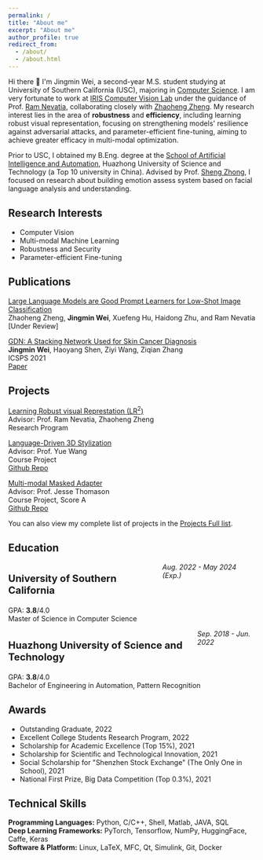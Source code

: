 ```yaml
---
permalink: /
title: "About me"
excerpt: "About me"
author_profile: true
redirect_from: 
  - /about/
  - /about.html
---
```


Hi there 👋 I'm Jingmin Wei, a second-year M.S. student studying at University of Southern California (USC), majoring in [Computer Science](https://www.cs.usc.edu/). I am very fortunate to work at [IRIS Computer Vision Lab](https://sites.usc.edu/iris-cvlab/) under the guidance of Prof. [Ram Nevatia](https://sites.usc.edu/iris-cvlab/professor-ram-nevatia/), collaborating closely with [Zhaoheng Zheng](https://zhaohengz.github.io/). My research interest lies in the area of <strong>robustness</strong> and <strong>efficiency</strong>, including learning robust visual representation, focusing on strengthening models' resilience against adversarial attacks, and parameter-efficient fine-tuning, aiming to achieve greater efficacy in multi-modal optimization.


Prior to USC, I obtained my B.Eng. degree at the [School of Artificial Intelligence and Automation](http://english.aia.hust.edu.cn/), Huazhong University of Science and Technology (a Top 10 university in China). Advised by Prof. [Sheng Zhong](http://english.aia.hust.edu.cn/info/1030/1347.htm), I focused on research about building emotion assess system based on facial language analysis and understanding.

<!-- <font color="#ff0000">I am graduating in 2023/early 2024 and now actively looking for full-time positions in computer vision, machine learning, and artificial intelligence. Please feel free to get in touch if there are any opportunities!</font> -->

<h2 id="research"> Research Interests </h2>

<ul>
    <li>Computer Vision</li>
    <li>Multi-modal Machine Learning</li>
    <li>Robustness and Security</li>
    <li>Parameter-efficient Fine-tuning</li>
</ul>


<h2 id="publications"> Publications </h2>

<p><u>Large Language Models are Good Prompt Learners for Low-Shot Image Classification</u><br>
Zhaoheng Zheng, <strong>Jingmin Wei</strong>, Xuefeng Hu, Haidong Zhu, and Ram Nevatia
<br> [Under Review] <br>
<!-- <a href="https://arxiv.org/abs/2305.16681" class="btn btn--success">Paper</a></p> -->

<p><u>GDN: A Stacking Network Used for Skin Cancer Diagnosis</u><br>
<strong>Jingmin Wei</strong>, Haoyang Shen, Ziyi Wang, Ziqian Zhang
<br> ICSPS 2021<br>
<a href="https://doi.org/10.1117/12.2631455" class="btn btn--success">Paper</a></p>

<!-- <p><u>FashionVLP: Vision Language Transformer for Fashion Retrieval with Feedback</u><br>
Sonam Goenka*, <strong>Zhaoheng Zheng*</strong>, Ayush Jaiswal, Rakesh Chada, Yue Wu, Pradeep Natarajan, and Varsha Hedau
<br> CVPR 2022<br>
<a href="https://www.amazon.science/publications/fashionvlp-vision-language-transformer-for-fashion-retrieval-with-feedback" class="btn btn--success">Paper</a></p> -->

<h2 id="projects"> Projects </h2>

<p><u>Learning Robust visual Represtation (LR<sup>2</sup>)</u><br>
Advisor: Prof. Ram Nevatia, Zhaoheng Zheng<br>
Research Program<br><p>

<p><u>Language-Driven 3D Stylization</u><br>
Advisor: Prof. Yue Wang<br>
Course Project<br>
<a href="https://github.com/Weijingmin2000/Language-Driven-3D-Stylization" class="btn btn--success">Github Repo</a></p>

<p><u>Multi-modal Masked Adapter</u><br>
Advisor: Prof. Jesse Thomason<br>
Course Project, Score A<br>
<a href="https://github.com/YinzhenWang/Real_CLIP_Adapter" class="btn btn--success">Github Repo</a></p>

You can also view my complete list of projects in the <a href="/projects/">Projects Full list</a>.

<h2 id="education"> Education </h2>
<div style='display: flex; justify-content: space-between;'>
	<p style='font-size:20px'><b>University of Southern California</b></p>
	<i>Aug. 2022 - May 2024 (Exp.)</i>
</div>
GPA: <strong>3.8</strong>/4.0
<br> Master of Science in Computer Science <br><p>

<div style='display: flex; justify-content: space-between;'>
	<p style='font-size:20px'><b>Huazhong University of Science and Technology</b></p>
	<i>Sep. 2018 - Jun. 2022</i>
</div>
GPA: <strong>3.8</strong>/4.0
<br> Bachelor of Engineering in Automation, Pattern Recognition <br><p>

<h2 id="awards"> Awards </h2>
<ul>
    <li>Outstanding Graduate, 2022</li>
    <li>Excellent College Students Research Program, 2022</li>
    <li>Scholarship for Academic Excellence (Top 15%), 2021</li>
    <li>Scholarship for Scientific and Technological Innovation, 2021</li>
    <li>Social Scholarship for "Shenzhen Stock Exchange" (The Only One in School), 2021</li>
    <li>National First Prize, Big Data Competition (Top 0.3%),  2021</li>
</ul>

<h2 id="skills"> Technical Skills </h2>
<strong>Programming Languages:</strong> Python, C/C++, Shell, Matlab, JAVA, SQL<br>
<strong>Deep Learning Frameworks:</strong> PyTorch, Tensorflow, NumPy, HuggingFace, Caffe, Keras <br>
<strong>Software & Platform:</strong> Linux, LaTeX, MFC, Qt, Simulink, Git, Docker <p>


<p hidden><script type="text/javascript" id="clustrmaps" src="//clustrmaps.com/map_v2.js?d=WuTycU_gptD1_uRJMJF-BV4Q0VudvsyDQpgvA3okEYs&cl=ffffff&w=a"></script></p>
